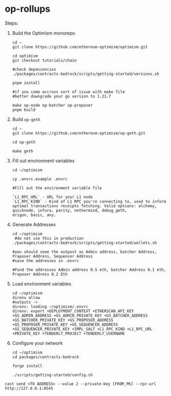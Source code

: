 # op-rollups







Steps:
1. Build the Optimism monorepo
    ```
    cd ~
    git clone https://github.com/ethereum-optimism/optimism.git

    cd optimism
    git checkout tutorials/chain

    #check depencencies
    ./packages/contracts-bedrock/scripts/getting-started/versions.sh

    pnpm install

    #if you come accross sort of issue with make file
    #better downgrade your go version to 1.21.7
    
    make op-node op-batcher op-proposer
    pnpm build
    ```
2. Build `op-geth`
    ```
    cd ~
    git clone https://github.com/ethereum-optimism/op-geth.git

    cd op-geth

    make geth
    ```

3. Fill out environment variables
     ```
     cd ~/optimism

     cp .envrc.example .envrc

     #Fill out the environment variable file

     `L1_RPC_URL` - URL for your L1 node
     `L1_RPC_KIND` - Kind of L1 RPC you're connecting to, used to inform optimal transactions receipts fetching. Valid options: alchemy, quicknode, infura, parity, nethermind, debug_geth,
     erigon, basic, any.
     ```
4. Generate Addresses
     ```
     cd ~/optimism
      #do not use this in production
     ./packages/contracts-bedrock/scripts/getting-started/wallets.sh

     #you should seee the outpust as Admin address, batcher Address, Praposer Address, Sequencer Address
     #save the addresses in .envrc

     #Fund the addresses Admin address 0.5 eth, batcher Address 0.1 eth, Praposer Address 0.2 Eth
     ```
5. Load environment variables
     ```
     cd ~/optimism
     direnv allow
     #outputs ->
     direnv: loading ~/optimism/.envrc                                                            
     direnv: export +DEPLOYMENT_CONTEXT +ETHERSCAN_API_KEY +GS_ADMIN_ADDRESS +GS_ADMIN_PRIVATE_KEY +GS_BATCHER_ADDRESS +GS_BATCHER_PRIVATE_KEY +GS_PROPOSER_ADDRESS +GS_PROPOSER_PRIVATE_KEY +GS_SEQUENCER_ADDRESS +GS_SEQUENCER_PRIVATE_KEY +IMPL_SALT +L1_RPC_KIND +L1_RPC_URL +PRIVATE_KEY +TENDERLY_PROJECT +TENDERLY_USERNAME
     ```
6. Configure your network
     ```
     cd ~/optimism
     cd packages/contracts-bedrock

     forge install

     ./scripts/getting-started/config.sh
     ```


```cast send <TO ADDRESS> --value 2 --private-key [FROM_PK] --rpc-url http://127.0.0.1:8545```

     
